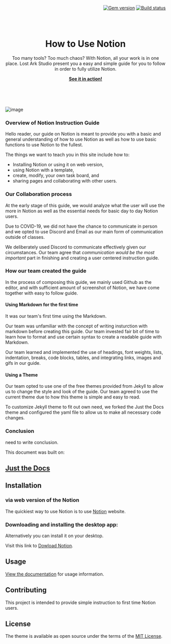 <p align="right">
    <a href="https://badge.fury.io/rb/just-the-docs"><img src="https://badge.fury.io/rb/just-the-docs.svg" alt="Gem version"></a> <a href="https://github.com/just-the-docs/just-the-docs/actions?query=workflow%3A%22main+branch+CI%22"><img src="https://github.com/just-the-docs/just-the-docs/workflows/main%20branch%20CI/badge.svg" alt="Build status"></a>
</p>
<br><br>
<p align="center">
    <h1 align="center">How to Use Notion</h1>
    <p align="center">Too many tools? Too much chaos? With Notion, all your work is in one place. Lost Ark Studio present you a easy and simple guide for you to follow in order to fully utilize Notion.</p>
    <p align="center"><strong><a href="https://ws111994.github.io/lost-ark-studio/">See it in action!</a></strong></p>
    <br><br><br>
</p>

![image](https://user-images.githubusercontent.com/90341253/161979500-2bfeb83a-b4c1-4b29-b679-d45496c8a4ae.png)

### Overview of Notion Instruction Guide

Hello reader, our guide on Notion is meant to provide you with a basic and general understanding of how to use Notion as well as how to use basic functions to use Notion to the fullest.

The things we want to teach you in this site include how to:
- Installing Notion or using it on web version,
- using Notion with a template,
- create, modify, your own task board, and
- sharing pages and collaborating with other users.

### Our Collaboration process

At the early stage of this guide, we would analyze what the user will use the more in Notion as well as the essential needs for basic day to day Notion users.

Due to COVID-19, we did not have the chance to communicate in person and we opted to use Discord and Email as our main form of communication outside of classes.

We deliberately used Discord to communicate effectively given our circumstances. Our team agree that _communication would be the most important_ part in finishing and creating a user centered instruction guide.

### How our team created the guide
In the process of composing this guide, we mainly used Github as the editor, and with sufficient amount of screenshot of Notion, we have come together with easy to follow guide.

#### Using Markdown for the first time

It was our team's first time using the Markdown. 

Our team was unfamiliar with the concept of writing insturction with markdown before creating this guide. Our team invested fair bit of time to learn how to format and use certain syntax to create a readable guide with Markdown.

Our team learned and implemented the use of headings, font weights, lists, indentation, breaks, code blocks, tables, and integrating links, images and gifs in our guide.

#### Using a Theme

Our team opted to use one of the free themes provided from Jekyll to allow us to change the style and look of the guide. Our team agreed to use the current theme due to how this theme is simple and easy to read.

To customize Jekyll theme to fit out own need, we forked the Just the Docs theme and configured the yaml file to allow us to make all necessary code changes.

### Conclusion
need to write conclusion.

This document was built on: <a href="https://github.com/pmarsceill/just-the-docs"><h2>Just the Docs</h2></a>

## Installation

### via web version of the Notion

The quickiest way to use Notion is to use [Notion](https://www.notion.so/) website.
<br>

### Downloading and installing the desktop app:

Alternatively you can install it on your desktop.

Visit this link to [Dowload Notion](https://www.notion.so/desktop).


## Usage

[View the documentation](https://just-the-docs.github.io/just-the-docs/) for usage information.

## Contributing

This project is intended to provide simple instruction to first time Notion users.


## License

The theme is available as open source under the terms of the [MIT License](http://opensource.org/licenses/MIT).
